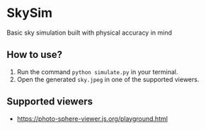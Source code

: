 # SkySim

Basic sky simulation built with physical accuracy in mind

## How to use?

1. Run the command `python simulate.py` in your terminal.
2. Open the generated `sky.jpeg` in one of the supported viewers.

## Supported viewers

* https://photo-sphere-viewer.js.org/playground.html
